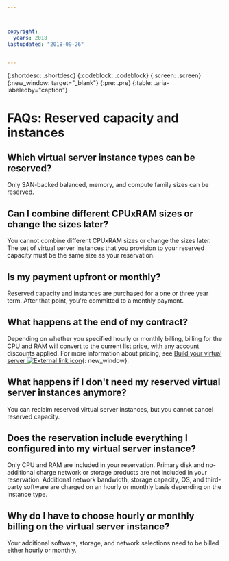 ```yaml
---



copyright:
  years: 2018
lastupdated: "2018-09-26"


---
```


{:shortdesc: .shortdesc}
{:codeblock: .codeblock}
{:screen: .screen}
{:new_window: target="_blank"}
{:pre: .pre}
{:table: .aria-labeledby="caption"}

# FAQs: Reserved capacity and instances 

## Which virtual server instance types can be reserved?
Only SAN-backed balanced, memory, and compute family sizes can be reserved.

## Can I combine different CPUxRAM sizes or change the sizes later?
You cannot combine different CPUxRAM sizes or change the sizes later. The set of virtual server instances that you provision to your reserved capacity must be the same size as your reservation. 

## Is my payment upfront or monthly?
Reserved capacity and instances are purchased for a one or three year term. After that point, you're committed to a monthly payment. 

## What happens at the end of my contract?
Depending on whether you specified hourly or monthly billing, billing for the CPU and RAM will convert to the current list price, with any account discounts applied. For more information about pricing, see [Build your virtual server ![External link icon](../icons/launch-glyph.svg "External link icon")](https://www.ibm.com/cloud-computing/bluemix/virtual-servers){: new_window}.

## What happens if I don't need my reserved virtual server instances anymore?
You can reclaim reserved virtual server instances, but you cannot cancel reserved capacity.

## Does the reservation include everything I configured into my virtual server instance?
Only CPU and RAM are included in your reservation. Primary disk and no-additional charge network or storage products are not included in your reservation. Additional network bandwidth, storage capacity, OS, and third-party software are charged on an hourly or monthly basis depending on the instance type.

## Why do I have to choose hourly or monthly billing on the virtual server instance?
Your additional software, storage, and network selections need to be billed either hourly or monthly. 

